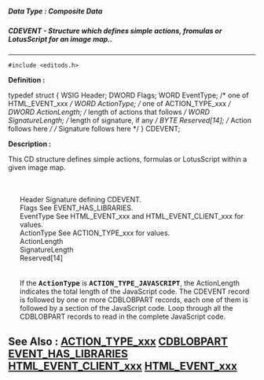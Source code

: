 ##### Data Type : Composite Data
##### CDEVENT - Structure which defines simple actions, fromulas or LotusScript for an image map..
---
```
#include <editods.h>
```

**Definition :**

typedef struct {
   WSIG  Header;
   DWORD Flags;
   WORD  EventType;       /* one of HTML_EVENT_xxx */
   WORD  ActionType;      /* one of ACTION_TYPE_xxx */
   DWORD ActionLength;    /* length of actions that follows */
	WORD SignatureLength; /* length of signature, if any */
   BYTE  Reserved[14];
/* Action follows here */
/* Signature follows here */
} CDEVENT;

**Description :**

This CD structure defines simple actions, formulas or LotusScript within a given image map.
<ul><br>
<br>
Header		Signature defining CDEVENT.<br>
Flags		See EVENT_HAS_LIBRARIES.<br>
EventType		See HTML_EVENT_xxx and HTML_EVENT_CLIENT_xxx for values.<br>
ActionType		See ACTION_TYPE_xxx for values.<br>
ActionLength<br>
SignatureLength<br>
Reserved[14]<br>
<br>
<br>
If the <tt><b>ActionType</b></tt> is <tt><b>ACTION_TYPE_JAVASCRIPT</b></tt>, the ActionLength indicates the total length of the JavaScript code.  The CDEVENT record is followed by one or more CDBLOBPART records, each one of them is followed by a section of the JavaScript code.  Loop through all the CDBLOBPART records to read in the complete JavaScript code.</ul>



**See Also :**
[ACTION_TYPE_xxx](/domino-c-api-docs/reference/Symb/ACTION_TYPE_xxx)
[CDBLOBPART](/domino-c-api-docs/reference/Data/CDBLOBPART)
[EVENT_HAS_LIBRARIES](/domino-c-api-docs/reference/Symb/EVENT_HAS_LIBRARIES)
[HTML_EVENT_CLIENT_xxx](/domino-c-api-docs/reference/Symb/HTML_EVENT_CLIENT_xxx)
[HTML_EVENT_xxx](/domino-c-api-docs/reference/Symb/HTML_EVENT_xxx)
---
